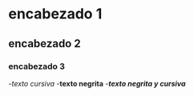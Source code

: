 # encabezado 1
## encabezado 2
### encabezado 3

-*texto cursiva*
-**texto negrita**
-***texto negrita y cursiva***
